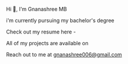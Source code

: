 Hi 👋, I'm Gnanashree MB

i'm currently pursuing my bachelor's degree

Check out my resume here - 

All of my projects are available on 

Reach out to me at gnanashree006@gmail.com
